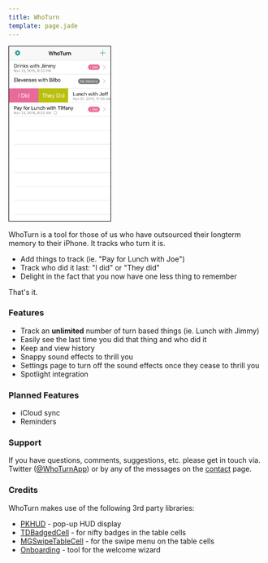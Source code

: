 ```yaml
---
title: WhoTurn
template: page.jade
---
```


<img src="main.png" style="border: 1px solid black" class="pull-right img-responsive" width="200"  />

WhoTurn is a tool for those of us who have outsourced their longterm memory to their iPhone.  It tracks who turn it is.

* Add things to track (ie. "Pay for Lunch with Joe")
* Track who did it last: "I did" or "They did"
* Delight in the fact that you now have one less thing to remember

That's it.

### Features

* Track an **unlimited** number of turn based things (ie. Lunch with Jimmy)
* Easily see the last time you did that thing and who did it
* Keep and view history
* Snappy sound effects to thrill you
* Settings page to turn off the sound effects once they cease to thrill you
* Spotlight integration

### Planned Features

* iCloud sync
* Reminders

### Support

If you have questions, comments, suggestions, etc. please get in touch via. Twitter ([@WhoTurnApp](https://twitter.com/whoturnapp)) or by any of the messages on the [contact](/contact/) page.

### Credits

WhoTurn makes use of the following 3rd party libraries:

* [PKHUD](https://github.com/pkluz/PKHUD) - pop-up HUD display
* [TDBadgedCell](http://www.tmdvs.me/TDBadgedCell/) - for nifty badges in the table cells
* [MGSwipeTableCell](https://github.com/MortimerGoro/MGSwipeTableCell) - for the swipe menu on the table cells
* [Onboarding](https://github.com/mamaral/Onboard) - tool for the welcome wizard